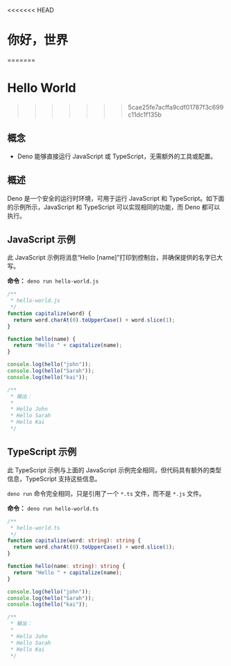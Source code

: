 <<<<<<< HEAD
# 你好，世界
=======
# Hello World
>>>>>>> 5cae25fe7acffa9cdf01787f3c699c11dc1f135b

## 概念

- Deno 能够直接运行 JavaScript 或 TypeScript，无需额外的工具或配置。

## 概述

Deno 是一个安全的运行时环境，可用于运行 JavaScript 和
TypeScript。如下面的示例所示，JavaScript 和 TypeScript 可以实现相同的功能，而
Deno 都可以执行。

## JavaScript 示例

此 JavaScript 示例将消息“Hello [name]”打印到控制台，并确保提供的名字已大写。

**命令：** `deno run hello-world.js`

```js
/**
 * hello-world.js
 */
function capitalize(word) {
  return word.charAt(0).toUpperCase() + word.slice(1);
}

function hello(name) {
  return "Hello " + capitalize(name);
}

console.log(hello("john"));
console.log(hello("Sarah"));
console.log(hello("kai"));

/**
 * 输出：
 *
 * Hello John
 * Hello Sarah
 * Hello Kai
 */
```

## TypeScript 示例

此 TypeScript 示例与上面的 JavaScript
示例完全相同，但代码具有额外的类型信息，TypeScript 支持这些信息。

`deno run` 命令完全相同，只是引用了一个 `*.ts` 文件，而不是 `*.js` 文件。

**命令：** `deno run hello-world.ts`

```ts
/**
 * hello-world.ts
 */
function capitalize(word: string): string {
  return word.charAt(0).toUpperCase() + word.slice(1);
}

function hello(name: string): string {
  return "Hello " + capitalize(name);
}

console.log(hello("john"));
console.log(hello("Sarah"));
console.log(hello("kai"));

/**
 * 输出：
 *
 * Hello John
 * Hello Sarah
 * Hello Kai
 */
```
